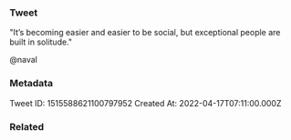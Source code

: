 ### Tweet
"It’s becoming easier and easier to be social, but exceptional people are built in solitude." 
 
@naval

### Metadata
Tweet ID: 1515588621100797952
Created At: 2022-04-17T07:11:00.000Z

### Related


